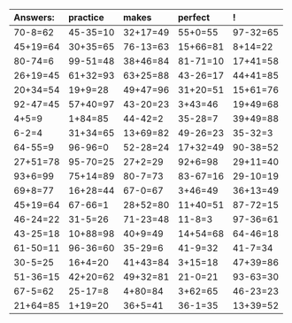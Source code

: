 | Answers: | practice | makes | perfect | ! |
| :--- | :--- | :--- | :--- | :--- |
| 70-8=62 | 45-35=10 | 32+17=49 | 55+0=55 | 97-32=65 | 
| 45+19=64 | 30+35=65 | 76-13=63 | 15+66=81 | 8+14=22 | 
| 80-74=6 | 99-51=48 | 38+46=84 | 81-71=10 | 17+41=58 | 
| 26+19=45 | 61+32=93 | 63+25=88 | 43-26=17 | 44+41=85 | 
| 20+34=54 | 19+9=28 | 49+47=96 | 31+20=51 | 15+61=76 | 
| 92-47=45 | 57+40=97 | 43-20=23 | 3+43=46 | 19+49=68 | 
| 4+5=9 | 1+84=85 | 44-42=2 | 35-28=7 | 39+49=88 | 
| 6-2=4 | 31+34=65 | 13+69=82 | 49-26=23 | 35-32=3 | 
| 64-55=9 | 96-96=0 | 52-28=24 | 17+32=49 | 90-38=52 | 
| 27+51=78 | 95-70=25 | 27+2=29 | 92+6=98 | 29+11=40 | 
| 93+6=99 | 75+14=89 | 80-7=73 | 83-67=16 | 29-10=19 | 
| 69+8=77 | 16+28=44 | 67-0=67 | 3+46=49 | 36+13=49 | 
| 45+19=64 | 67-66=1 | 28+52=80 | 11+40=51 | 87-72=15 | 
| 46-24=22 | 31-5=26 | 71-23=48 | 11-8=3 | 97-36=61 | 
| 43-25=18 | 10+88=98 | 40+9=49 | 14+54=68 | 64-46=18 | 
| 61-50=11 | 96-36=60 | 35-29=6 | 41-9=32 | 41-7=34 | 
| 30-5=25 | 16+4=20 | 41+43=84 | 3+15=18 | 47+39=86 | 
| 51-36=15 | 42+20=62 | 49+32=81 | 21-0=21 | 93-63=30 | 
| 67-5=62 | 25-17=8 | 4+80=84 | 3+62=65 | 46-23=23 | 
| 21+64=85 | 1+19=20 | 36+5=41 | 36-1=35 | 13+39=52 | 
